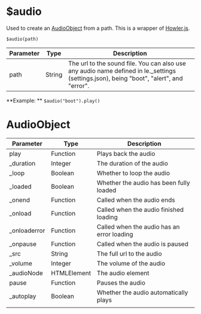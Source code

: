 # $audio

Used to create an [AudioObject]($audio#AudioObject) from a path. This is a wrapper of [Howler.js](https://howlerjs.com/).

`$audio(path)`

| Parameter | Type   | Description                                                  |
| --------- | ------ | ------------------------------------------------------------ |
| path      | String | The url to the sound file. You can also use any audio name defined in le._settings (settings.json), being "boot", "alert", and "error". |

**Example: ** `$audio("boot").play()`

# AudioObject

| Parameter    | Type        | Description                                |
| ------------ | ----------- | ------------------------------------------ |
| play         | Function    | Plays back the audio                       |
| _duration    | Integer     | The duration of the audio                  |
| _loop        | Boolean     | Whether to loop the audio                  |
| _loaded      | Boolean     | Whether the audio has been fully loaded    |
| _onend       | Function    | Called when the audio ends                 |
| _onload      | Function    | Called when the audio finished loading     |
| _onloaderror | Function    | Called when the audio has an error loading |
| _onpause     | Function    | Called when the audio is paused            |
| _src         | String      | The full url to the audio                  |
| _volume      | Integer     | The volume of the audio                    |
| _audioNode   | HTMLElement | The audio element                          |
| pause        | Function    | Pauses the audio                           |
| _autoplay    | Boolean     | Whether the audio automatically plays      |
|              |             |                                            |